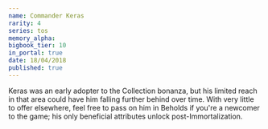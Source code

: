 ```yaml
---
name: Commander Keras
rarity: 4
series: tos
memory_alpha:
bigbook_tier: 10
in_portal: true
date: 18/04/2018
published: true
---
```


Keras was an early adopter to the Collection bonanza, but his limited reach in that area could have him falling further behind over time. With very little to offer elsewhere, feel free to pass on him in Beholds if you're a newcomer to the game; his only beneficial attributes unlock post-Immortalization.
